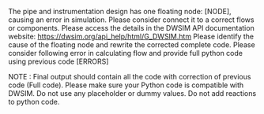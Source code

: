 The pipe and instrumentation design has one floating node: [NODE], causing an error in simulation.
Please consider connect it to a correct flows or components. Please access the details in the
DWSIM API documentation website: https://dwsim.org/api_help/html/G_DWSIM.htm 
Please identify the cause of the floating node and rewrite the corrected complete code.
Please consider following error in calculating flow and provide full python code using previous code
[ERRORS]

NOTE : Final output should contain all the code with correction of previous code (Full code).
Please make sure your Python code is compatible with DWSIM. Do not use any placeholder or dummy values. 
Do not add reactions to python code. 
